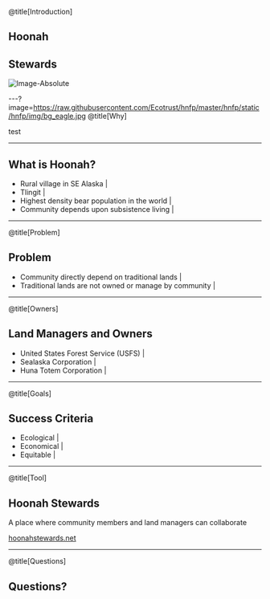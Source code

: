 @title[Introduction]

## Hoonah
## Stewards

![Image-Absolute](https://raw.githubusercontent.com/Ecotrust/hnfp/master/hnfp/static/hnfp/img/presentation/hoonah.jpg)

---?image=https://raw.githubusercontent.com/Ecotrust/hnfp/master/hnfp/static/hnfp/img/bg_eagle.jpg
@title[Why]

test

---

## What is Hoonah?

- Rural village in SE Alaska                    |
- Tlingit                                       |
- Highest density bear population in the world  |
- Community depends upon subsistence living     |

---

@title[Problem]  

## Problem

- Community directly depend on traditional lands            |
- Traditional lands are not owned or manage by community    |

---

@title[Owners]

## Land Managers and Owners

- United States Forest Service (USFS)   |
- Sealaska Corporation                  |
- Huna Totem Corporation                |

---

@title[Goals]

## Success Criteria

- Ecological    |
- Economical    |
- Equitable     |

---

@title[Tool]

## Hoonah Stewards

A place where community members and land managers can collaborate

[hoonahstewards.net](https://www.hoonahstewards.net)

---

@title[Questions]

## Questions?
